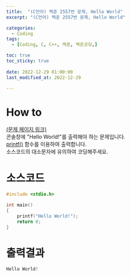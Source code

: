 ```yaml
---
title:  "(C언어) 백준 2557번 문제, Hello World" 
excerpt: "(C언어) 백준 2557번 문제, Hello World"

categories:
  - Coding
tags:
  - [Coding, C, C++, 백준, 백준코딩,]

toc: true
toc_sticky: true
 
date: 2022-12-29 01:00:00
last_modified_at: 2022-12-29

---
```



# How to
[(문제 페이지 링크)](https://www.acmicpc.net/problem/2557)<br>
콘솔창에 "Hello World!"를 출력해야 하는 문제입니다.<br>
[printf()]([/_posts/C/2022-12-30-printf.md](https://jbl28.github.io/c/printf/)) 함수를 이용하여 출력합니다.<br>
소스코드의 대소문자에 유의하여 코딩해주세요.<br>

# 소스코드   
```cpp
#include <stdio.h>

int main()
{
	printf("Hello World!");
	return 0;
}
```

# 출력결과   

```cpp
Hello World!
```
